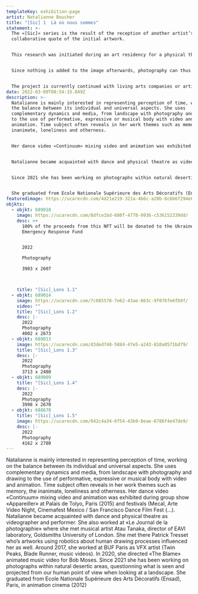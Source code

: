 ```yaml
---
templateKey: exhibition-page
artist: Natalianne Boucher
title: "[Sic] 1  Là où nous sommes"
statement: >-
  The «[Sic]» series is the result of the reception of another artist’s work, a
  collaborative quote of the initial artwork.


  This research was initiated during an art residency for a physical theatre play, «Là où nous sommes» (Where we stand), created and performed by Charlotte Braun. The play deals with the questions emerging while we are walking alone in nature. These photographs are a proposal seeking to capture the attentive slowing down present in the subject of the piece, but also inherent to any work of research and creation.


  Since nothing is added to the image afterwards, photography can thus in this case serve both as a faithful object to the work cited and also as a testimony of the transition between the viewer’s gaze and the object observed.


  The project is currently continued with living arts companies or artists performing.
date: 2022-03-09T08:54:15.849Z
description: >-
  Natalianne is mainly interested in representing perception of time, working on
  the balance between its individual and universal aspects. She uses
  complementary dynamics and media, from landscape with photography and drawing
  to the use of performative, expressive or musical body with video and
  animation. Time subject often reveals in her work themes such as memory, the
  inanimate, loneliness and otherness. 


  Her dance video «Continuum» mixing video and animation was exhibited during group show «Appareiller» at Palais de Tolyo, Paris (2015) and festivals (Mecal, Arte Video Night, Cinemafest Mexico / San Francisco Dance Film Fest (...).


  Natalianne became acquainted with dance and physical theatre as videographer and performer. She also worked at «Le Journal de la photographie» where she met musical artist Atau Tanaka, director of EAVI laboratory, Goldsmiths University of London. She met there Patrick Tresset who’s artworks using robotics about human drawing processes influenced her as well. Around 2017, she worked at BUF Paris as VFX artist (Twin Peaks, Blade Runner, music videos). In 2020, she directed «The Blame» animated music video for Bob Moses.


  Since 2021 she has been working on photographs within natural desertic areas, questionning what is seen and projected from our human point of view when looking at a landscape.


  She graduated from Ecole Nationale Supérieure des Arts Décoratifs (Ensad), Paris, in animation cinema (2012)
featuredimage: https://ucarecdn.com/4d21e219-321a-4b6c-a20b-8c6b6f294e6d/
objkts:
  - objkt: 689018
    image: https://ucarecdn.com/8dfce1bd-680f-4778-9936-c536152339dd/
    desc: >+
      100% of the proceeds from this NFT will be donated to the Ukraine
      Emergency Response Fund


      2022

      Photography

      3903 x 2607



    title: "[Sic]_Lons 1.1"
  - objkt: 689014
    image: https://ucarecdn.com/7c685578-7e62-43ae-863c-9f076fe6fb9f/
    video: ""
    title: "[Sic]_Lons 1.2"
    desc: |-
      2022
      Photography
      4002 x 2673
  - objkt: 689013
    image: https://ucarecdn.com/d3ded748-5884-47e5-a243-810a0571bd79/
    title: "[Sic]_Lons 1.3"
    desc: |-
      2022
      Photography
      3713 x 2480
  - objkt: 689009
    title: "[Sic]_Lons 1.4"
    desc: |-
      2022
      Photography
      3998 x 2670
  - objkt: 688678
    title: "[Sic]_Lons 1.5"
    image: https://ucarecdn.com/842c4a34-6f54-43b9-8eae-6786f4e47de9/
    desc: |-
      2022
      Photography
      4162 x 2780
---
```

Natalianne is mainly interested in representing perception of time, working on the balance between its individual and universal aspects. She uses complementary dynamics and media, from landscape with photography and drawing to the use of performative, expressive or musical body with video and animation. Time subject often reveals in her work themes such as memory, the inanimate, loneliness and otherness. Her dance video «Continuum» mixing video and animation was exhibited during group show «Appareiller» at Palais de Tolyo, Paris (2015) and festivals (Mecal, Arte Video Night, Cinemafest Mexico / San Francisco Dance Film Fest (...). Natalianne became acquainted with dance and physical theatre as videographer and performer. She also worked at «Le Journal de la photographie» where she met musical artist Atau Tanaka, director of EAVI laboratory, Goldsmiths University of London. She met there Patrick Tresset who’s artworks using robotics about human drawing processes influenced her as well. Around 2017, she worked at BUF Paris as VFX artist (Twin Peaks, Blade Runner, music videos). In 2020, she directed «The Blame» animated music video for Bob Moses. Since 2021 she has been working on photographs within natural desertic areas, questionning what is seen and projected from our human point of view when looking at a landscape. She graduated from Ecole Nationale Supérieure des Arts Décoratifs (Ensad), Paris, in animation cinema (2012)